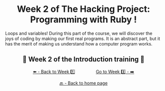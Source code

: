 <h1 align="center">Week 2 of The Hacking Project: Programming with Ruby !</h1>

Loops and variables! During this part of the course, we will discover the joys of coding by making our first real programs. It is an abstract part, but it has the merit of making us understand how a computer program works.

<h2 align="center">🎉 Week 2 of the Introduction training 🎉</h2>

<div align="center">
  
  [⬅️ - Back to Week 1️⃣](https://github.com/BenjaminCharmes/THP_Introduction/tree/main/Week_1)
  &nbsp;&nbsp;&nbsp;&nbsp;&nbsp;&nbsp;&nbsp;&nbsp;&nbsp;&nbsp;&nbsp;&nbsp;&nbsp;&nbsp;&nbsp;
  [Go to Week 3️⃣ - ➡️](https://github.com/BenjaminCharmes/THP_Introduction/tree/main/Week_3)

</div>

<div align="center">

  [🔙 - Back to home page](https://github.com/BenjaminCharmes/THP_Introduction)

</div>
